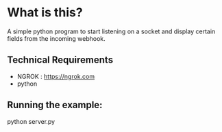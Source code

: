 # What is this?
A simple python program to start listening on a socket and display certain fields from the incoming webhook.

## Technical Requirements

* NGROK : https://ngrok.com  
* python  

## Running the example:

python server.py
